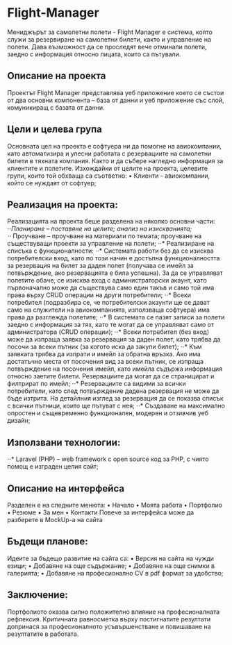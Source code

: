 # Flight-Manager
Мениджърът за самолетни полети - Flight Manager е система, която служи за резервиране на самолетни билети, както и управление на полети. Дава възможност да се проследят вече отминали полети, заедно с информация относно лицата, които са пътували. 

## Описание на проекта 
Проектът Flight Manager представлява уеб приложение което се състои от два основни компонента – база от данни и уеб приложение със слой, комуникиращ с базата от данни.  
## Цели и целева група 
Основната цел на проекта е софтуера ни да помогне на авиокомпании, като автоматизира и улесни работата с резервациите на самолетни билети в тяхната компания. Както и да събере нагледно информация за клиентите и полетите.
Изхождайки от целите на проекта, целевите групи, които той обхваща са съответно: 
•	Клиенти - авиокомпании, който се нуждаят от софтуер;

## Реализация на проекта: 
Реализацията на проекта беше разделена на няколко основни части: 
⋅⋅*Планиране – поставяне на целите; анализ на изискванията;  
⋅⋅* Проучване – проучване на материали по темата; проучване на съществуващи проекти за управление на полети; 
⋅⋅* Реализиране на списъка с функционалности:
  ⋅⋅* Системата работи без да се изисква потребителски вход, като по този начин е достъпна функционалността за резервация на билет за даден полет (получава се имейл за      потвърждение, ако резервацията е била успешна). За да се управляват полетите обаче, се изисква вход с администраторски акаунт, като първоначално може да 	            съществува само един такъв и само той има права върху CRUD операции на други потребители;
  ⋅⋅* Всеки потребител (подразбира се, че потребителски акаунти ще се дават само на служители на авиокомпанията, използваща софтуера) има права да разглежда полетите;
  ⋅⋅* В системата се пазят записи за полети заедно с информация за тях, като те могат да се управляват само от администратора (CRUD операции);
  ⋅⋅* Всеки потребител (без вход) може да изпраща заявка за резервация за даден полет, като трябва да посочи за всеки пътник (за когото иска да закупи билет);
  ⋅⋅* Kъм заявката трябва да изпрати и имейл за обратна връзка. Ако има достатъчно места от посочения вид за всеки пътник, се изпраща потвърждение на посочения имейл,        като имейла съдържа информация относно заетите билети. Резервациите да могат да се страницират и филтрират по имейл;
  ⋅⋅* Резервациите са видими за всички потребители, като след потвърждение дадена резервация не може да бъде изтрита. На детайлния изглед за резервация да се показва        списък с всички пътници, които ще пътуват с нея;
⋅⋅* Създаване на максимално опростен и същевременно функционален, модерен и отзивчив уеб дизайн; 

## Използвани технологии: 
⋅⋅* Laravel (PHP) – web framework с open source код за PHP, с чиято помощ е изграден целия сайт;

## Описание на интерфейса 
  
Разделен е на следните менюта: 
•	Начало
•	Моята работа 
•	Портфолио
•	Резюме
•	За мен
•	Контакти
	Повече за интерфейса може да разберете в MockUp-а на сайта  
 
## Бъдещи планове: 
Идеите за бъдещо развитие на сайта са: 
•	Версия на сайта на чужди езици; 
•	Добавяне на още съдържание; 
•	Добавяне на още снимки в галерията; 
•	Добавяне на професионално CV в pdf формат за удобство; 

## Заключение: 
Портфолиото оказва силно положително влияние на професионалната рефлексия. Критичната равносметка върху постигнатите резултати допринася за професионалното усъвършенстване и повишаване на резултатите в работата.  
